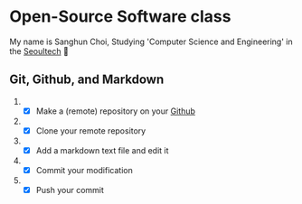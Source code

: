 # Open-Source Software class

My name is Sanghun Choi, Studying 'Computer Science and Engineering' in the [Seoultech](https://www.seoultech.ac.kr/) :open_book:

## Git, Github, and Markdown
1. - [x] Make a (remote) repository on your [Github](https://github.com)
1. - [x] Clone your remote repository
1. - [x] Add a markdown text file and edit it
1. - [x] Commit your modification
1. - [x] Push your commit